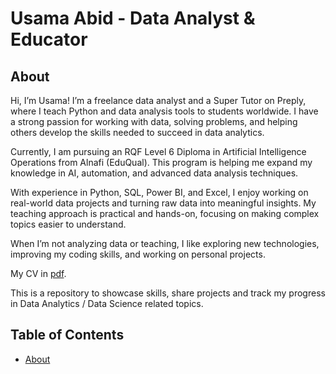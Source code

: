 # Usama Abid - Data Analyst & Educator
## About
Hi, I’m Usama! I’m a freelance data analyst and a Super Tutor on Preply, where I teach Python and data analysis tools to students worldwide. I have a strong passion for working with data, solving problems, and helping others develop the skills needed to succeed in data analytics.

Currently, I am pursuing an RQF Level 6 Diploma in Artificial Intelligence Operations from Alnafi (EduQual). This program is helping me expand my knowledge in AI, automation, and advanced data analysis techniques.

With experience in Python, SQL, Power BI, and Excel, I enjoy working on real-world data projects and turning raw data into meaningful insights. My teaching approach is practical and hands-on, focusing on making complex topics easier to understand.

When I’m not analyzing data or teaching, I like exploring new technologies, improving my coding skills, and working on personal projects.

My CV in [pdf](https://github.com/tiannaparris/Data-Analysis-Portfolio/blob/main/Tianna%20Parris%20CV.pdf).

This is a repository to showcase skills, share projects and track my progress in Data Analytics / Data Science related topics.

## Table of Contents
- [About](https://github.com/usamaabidai/Data-Analysis-Portfolio/blob/main/README.md)
